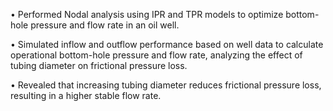 • Performed Nodal analysis using IPR and TPR models to optimize bottom-hole pressure and flow rate in an oil well. 

• Simulated inflow and outflow performance based on well data to calculate operational bottom-hole pressure and 
flow rate, analyzing the effect of tubing diameter on frictional pressure loss. 

• Revealed that increasing tubing diameter reduces frictional pressure loss, resulting in a higher stable flow rate. 
